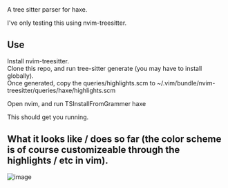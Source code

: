 ##
A tree sitter parser for haxe.

I've only testing this using nvim-treesitter.

## Use

Install nvim-treesitter.  
Clone this repo, and run tree-sitter generate (you may have to install globally).  
Once generated, copy the queries/highlights.scm to ~/.vim/bundle/nvim-treesitter/queries/haxe/highlights.scm  

Open nvim, and run TSInstallFromGrammer haxe

This should get you running.

## What it looks like / does so far (the color scheme is of course customizeable through the highlights / etc in vim).
![image](https://user-images.githubusercontent.com/316782/117491153-72423080-af35-11eb-95ca-ebe9847ecd4b.png)
